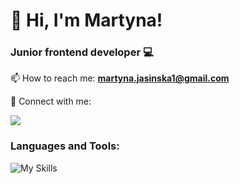 <h1>👋 Hi, I'm Martyna!</h1>
<h3>Junior frontend developer 💻</h3>

📫 How to reach me: **martyna.jasinska1@gmail.com**
<p>🤝 Connect with me:<p/>
<p align="left"> 
  <a href="https://www.linkedin.com/in/martynamorawiec/">
    <img src="https://skillicons.dev/icons?i=linkedin" />
  </a>
</p>
<h3 align="left">Languages and Tools:</h3>

![My Skills](https://skillicons.dev/icons?i=js,html,css,react,sass)

<!---
MartynaMorawiec/MartynaMorawiec is a ✨ special ✨ repository because its `README.md` (this file) appears on your GitHub profile.
You can click the Preview link to take a look at your changes.
--->
